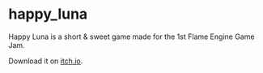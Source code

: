 # happy_luna

Happy Luna is a short & sweet game made for the 1st Flame Engine Game Jam.

Download it on [itch.io](https://kylekun.itch.io/happy-luna).
